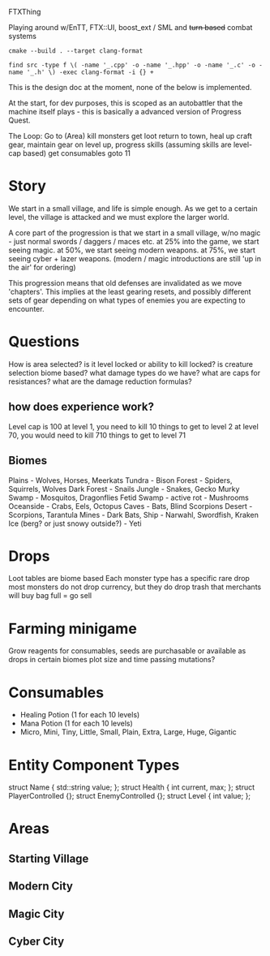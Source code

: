 FTXThing

Playing around w/EnTT, FTX::UI, boost_ext / SML and <strike>turn based</strike> combat systems

    cmake --build . --target clang-format

    find src -type f \( -name '_.cpp' -o -name '_.hpp' -o -name '_.c' -o -name '_.h' \) -exec clang-format -i {} +

This is the design doc at the moment, none of the below is implemented.

At the start, for dev purposes, this is scoped as an autobattler that the machine itself plays - this is basically a advanced version of Progress Quest.

The Loop:
Go to (Area) kill monsters get loot
return to town, heal up
craft gear, maintain gear
on level up, progress skills (assuming skills are level-cap based)
get consumables
goto 11

# Story
We start in a small village, and life is simple enough.   As we get to a certain level, the village is attacked and we must explore the larger world.

A core part of the progression is that we start in a small village, w/no magic - just normal swords / daggers / maces etc.  at 25% into the game, we start seeing magic.  at 50%, we start seeing modern weapons.  at 75%, we start seeing cyber + lazer weapons. (modern / magic introductions are still 'up in the air' for ordering)

This progression means that old defenses are invalidated as we move 'chapters'.  This implies at the least gearing resets, and possibly different sets of gear depending on what types of enemies you are expecting to encounter.

# Questions
How is area selected? is it level locked or ability to kill locked?
is creature selection biome based?
what damage types do we have?
what are caps for resistances?
what are the damage reduction formulas?

## how does experience work?
Level cap is 100
at level 1, you need to kill 10 things to get to level 2
at level 70, you would need to kill 710 things to get to level 71

## Biomes
Plains - Wolves, Horses, Meerkats
Tundra - Bison
Forest - Spiders, Squirrels, Wolves
Dark Forest - Snails
Jungle - Snakes, Gecko
Murky Swamp - Mosquitos, Dragonflies
Fetid Swamp - active rot - Mushrooms 
Oceanside - Crabs, Eels, Octopus
Caves - Bats, Blind Scorpions
Desert - Scorpions, Tarantula
Mines - Dark Bats, 
Ship - Narwahl, Swordfish, Kraken
Ice (berg? or just snowy outside?) - Yeti

# Drops
Loot tables are biome based
Each monster type has a specific rare drop
most monsters do not drop currency, but they do drop trash that merchants will buy
bag full = go sell

# Farming minigame
Grow reagents for consumables, seeds are purchasable or available as drops in certain biomes
plot size and time passing
mutations?

# Consumables
- Healing Potion (1 for each 10 levels)
- Mana Potion (1 for each 10 levels)
- Micro, Mini, Tiny, Little, Small, Plain, Extra, Large, Huge, Gigantic

# Entity Component Types

struct Name { std::string value; };
struct Health { int current, max; };
struct PlayerControlled {};
struct EnemyControlled {};
struct Level { int value; };

# Areas

## Starting Village

## Modern City

## Magic City

## Cyber City
